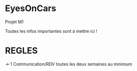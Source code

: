 # EyesOnCars
Projet M1

Toutes les infos importantes sont à mettre ici !

# REGLES
 -> 1 Communication/RDV toutes les deux semaines au minimum

